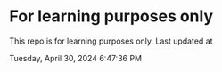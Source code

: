 # For learning purposes only
This repo is for learning purposes only.
Last updated at

Tuesday, April 30, 2024 6:47:36 PM

